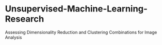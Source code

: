 # Unsupervised-Machine-Learning-Research
 Assessing Dimensionality Reduction and Clustering Combinations for Image Analysis
